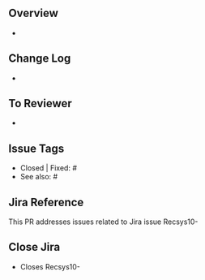 ## Overview
-

## Change Log
-

## To Reviewer
-

## Issue Tags
- Closed | Fixed: #
- See also: #

## Jira Reference

This PR addresses issues related to Jira issue Recsys10-

## Close Jira
- Closes Recsys10-